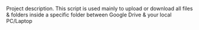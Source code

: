 
Project description. This script is used mainly to upload or download all files & folders 
inside a specific folder between Google Drive & your local PC/Laptop
